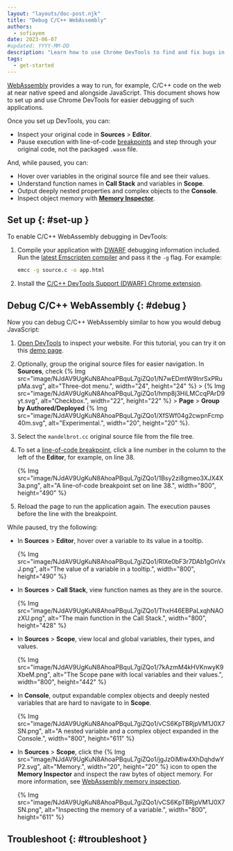 ```yaml
---
layout: "layouts/doc-post.njk"
title: "Debug C/C++ WebAssembly"
authors:
  - sofiayem
date: 2023-06-07
#updated: YYYY-MM-DD
description: "Learn how to use Chrome DevTools to find and fix bugs in C/C++ WebAssembly."
tags:
  - get-started
---
```


[WebAssembly](https://developer.mozilla.org/docs/WebAssembly) provides a way to run, for example, C/C++ code on the web at near native speed and alongside JavaScript. This document shows how to set up and use Chrome DevTools for easier debugging of such applications.

Once you set up DevTools, you can:

- Inspect your original code in **Sources** > **Editor**.
- Pause execution with line-of-code [breakpoints](/docs/devtools/javascript/breakpoints/#loc) and step through your original code, not the packaged `.wasm` file.

And, while paused, you can:

- Hover over variables in the original source file and see their values.
- Understand function names in **Call Stack** and variables in **Scope**.
- Output deeply nested properties and complex objects to the **Console**.
- Inspect object memory with [**Memory Inspector**](/docs/devtools/memory-inspector/#wasm).

## Set up {: #set-up }

To enable C/C++ WebAssembly debugging in DevTools:

1. Compile your application with [DWARF](https://dwarfstd.org/) debugging information included. Run the [latest Emscripten compiler](https://github.com/emscripten-core/emsdk#downloads--how-do-i-get-the-latest-emscripten-build) and pass it the `-g` flag. For example:

    ```bash
    emcc -g source.c -o app.html
    ```
1. Install the [C/C++ DevTools Support (DWARF) Chrome extension](goo.gle/wasm-debugging-extension).

## Debug C/C++ WebAssembly {: #debug }

Now you can debug C/C++ WebAssembly similar to how you would debug JavaScript:

1. [Open DevTools](/docs/devtools/open/) to inspect your website. For this tutorial, you can try it on this [demo page](https://emscripten-dbg-stories.netlify.app/mandelbrot.html).
1. Optionally, group the original source files for easier navigation. In **Sources**, check {% Img src="image/NJdAV9UgKuN8AhoaPBquL7giZQo1/N7wEDmtW9lnrSxPRupMa.svg", alt="Three-dot menu.", width="24", height="24" %} > {% Img src="image/NJdAV9UgKuN8AhoaPBquL7giZQo1/hmp8j3HiLMCcqPArD9yt.svg", alt="Checkbox.", width="22", height="22" %} > **Page** > **Group by Authored/Deployed** {% Img src="image/NJdAV9UgKuN8AhoaPBquL7giZQo1/XfSWf04g2cwpnFcmp40m.svg", alt="Experimental.", width="20", height="20" %}.
1. Select the `mandelbrot.cc` original source file from the file tree.
1. To set a [line-of-code breakpoint](/docs/devtools/javascript/breakpoints/#loc), click a line number in the column to the left of the **Editor**, for example, on line 38.

   {% Img src="image/NJdAV9UgKuN8AhoaPBquL7giZQo1/1Bsy2zi8gmeo3XJX4X3a.png", alt="A line-of-code breakpoint set on line 38.", width="800", height="490" %}

1. Reload the page to run the application again. The execution pauses before the line with the breakpoint.

While paused, try the following:

- In **Sources** > **Editor**, hover over a variable to its value in a tooltip.

  {% Img src="image/NJdAV9UgKuN8AhoaPBquL7giZQo1/RlXe0bF3r7DAb1gOnVxJ.png", alt="The value of a variable in a tooltip.", width="800", height="490" %}

- In **Sources** > **Call Stack**, view function names as they are in the source.

  {% Img src="image/NJdAV9UgKuN8AhoaPBquL7giZQo1/ThxH46EBPaLxqhNAOzXU.png", alt="The main function in the Call Stack.", width="800", height="428" %}

- In **Sources** > **Scope**, view local and global variables, their types, and values.

  {% Img src="image/NJdAV9UgKuN8AhoaPBquL7giZQo1/7kAzmM4kHVKnwyK9XbeM.png", alt="The Scope pane with local variables and their values.", width="800", height="442" %}

- In **Console**, output expandable complex objects and deeply nested variables that are hard to navigate to in **Scope**.

  {% Img src="image/NJdAV9UgKuN8AhoaPBquL7giZQo1/vCS6KpTBRjpVM1J0X7SN.png", alt="A nested variable and a complex object expanded in the Console.", width="800", height="611" %}

- In **Sources** > **Scope**, click the {% Img src="image/NJdAV9UgKuN8AhoaPBquL7giZQo1/jgJz0iMIw4XhDqhdwYP2.svg", alt="Memory.", width="20", height="20" %} icon to open the **Memory Inspector** and inspect the raw bytes of object memory. For more information, see [WebAssembly memory inspection](/docs/devtools/memory-inspector/#wasm).

  {% Img src="image/NJdAV9UgKuN8AhoaPBquL7giZQo1/vCS6KpTBRjpVM1J0X7SN.png", alt="Inspecting the memory of a variable.", width="800", height="611" %}

## Troubleshoot {: #troubleshoot }